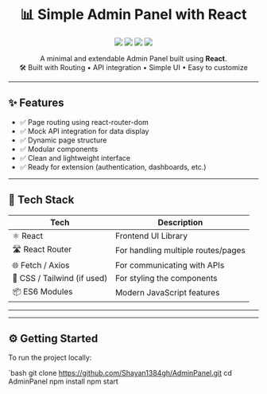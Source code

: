 <h1 align="center">📊 Simple Admin Panel with React</h1>

<p align="center">
  <img src="https://img.shields.io/badge/React-Router-blue?logo=react" />
  <img src="https://img.shields.io/badge/API%20Integration-Demo-green" />
  <img src="https://img.shields.io/badge/JavaScript-ES6-yellow" />
  <img src="https://img.shields.io/badge/Open%20Source-%E2%9D%A4-red" />
</p>

<p align="center">
  A minimal and extendable Admin Panel built using <strong>React</strong>.<br>
  🛠 Built with Routing • API integration • Simple UI • Easy to customize
</p>

---

## ✨ Features

- ✅ Page routing using react-router-dom
- ✅ Mock API integration for data display
- ✅ Dynamic page structure
- ✅ Modular components
- ✅ Clean and lightweight interface
- ✅ Ready for extension (authentication, dashboards, etc.)

---

## 🚀 Tech Stack

| Tech | Description |
|------|-------------|
| ⚛️ React | Frontend UI Library |
| 🛣 React Router | For handling multiple routes/pages |
| 🌐 Fetch / Axios | For communicating with APIs |
| 💅 CSS / Tailwind (if used) | For styling the components |
| 📦 ES6 Modules | Modern JavaScript features |

---


---

## ⚙️ Getting Started

To run the project locally:

`bash
git clone https://github.com/Shayan1384gh/AdminPanel.git
cd AdminPanel
npm install
npm start
